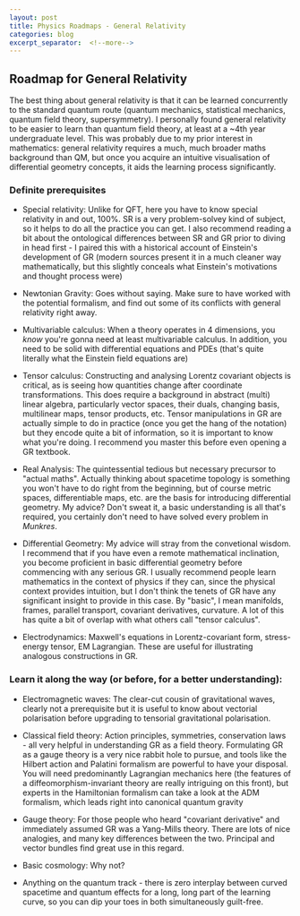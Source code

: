 ```yaml
---
layout: post
title: Physics Roadmaps - General Relativity 
categories: blog
excerpt_separator:  <!--more-->
---
```


##  Roadmap for General Relativity

The best thing about general relativity is that it can be learned concurrently to the standard quantum route (quantum mechanics, statistical mechanics, quantum field theory, supersymmetry). I personally found general relativity to be easier to learn than quantum field theory, at least at a ~4th year undergraduate level. This was probably due to my prior interest in mathematics: general relativity requires a much, much broader maths background than QM, but once you acquire an intuitive visualisation of differential geometry concepts, it aids the learning process significantly.

### Definite prerequisites

- Special relativity: Unlike for QFT, here you have to know special relativity in and out, 100%. SR is a very problem-solvey kind of subject, so it helps to do all the practice you can get. I also recommend reading a bit about the ontological differences between SR and GR prior to diving in head first - I paired this with a historical account of Einstein's development of GR (modern sources present it in a much cleaner way mathematically, but this slightly conceals what Einstein's motivations and thought process were)

- Newtonian Gravity: Goes without saying. Make sure to have worked with the potential formalism, and find out some of its conflicts with general relativity right away.

- Multivariable calculus: When a theory operates in 4 dimensions, you *know* you're gonna need at least multivariable calculus. In addition, you need to be solid with differential equations and PDEs (that's quite literally what the Einstein field equations are)

- Tensor calculus: Constructing and analysing Lorentz covariant objects is critical, as is seeing how quantities change after coordinate transformations. This does require a background in abstract (multi) linear algebra, particularly vector spaces, their duals, changing basis, multilinear maps, tensor products, etc. Tensor manipulations in GR are actually simple to do in practice (once you get the hang of the notation) but they encode quite a bit of information, so it is important to know what you're doing.  I recommend you master this before even opening a GR textbook.

- Real Analysis: The quintessential tedious but necessary precursor to "actual maths". Actually thinking about spacetime topology is something you won't have to do right from the beginning, but of course metric spaces, differentiable maps, etc. are the basis for introducing differential geometry. My advice? Don't sweat it, a basic understanding is all that's required, you certainly don't need to have solved every problem in *Munkres*. 

- Differential Geometry: My advice will stray from the convetional wisdom. I recommend that if you have even a remote mathematical inclination, you become proficient in basic differential geometry before commencing with any serious GR. I usually recommend people learn mathematics in the context of physics if they can, since the physical context provides intuition, but I don't think the tenets of GR have any significant insight to provide in this case. By "basic", I mean manifolds, frames, parallel transport, covariant derivatives, curvature. A lot of this has quite a bit of overlap with what others call "tensor calculus".

- Electrodynamics: Maxwell's equations in Lorentz-covariant form, stress-energy tensor, EM Lagrangian. These are useful for illustrating analogous constructions in GR.

### Learn it along the way (or before, for a better understanding):
- Electromagnetic waves: The clear-cut cousin of gravitational waves, clearly not a prerequisite but it is useful to know about vectorial polarisation before upgrading to tensorial gravitational polarisation.

- Classical field theory: Action principles, symmetries, conservation laws - all very helpful in understanding GR as a field theory. Formulating GR as a gauge theory is a very nice rabbit hole to pursue, and tools like the Hilbert action and Palatini formalism are powerful to have your disposal. You will need predominantly Lagrangian mechanics here (the features of a diffeomorphism-invariant theory are really intriguing on this front), but experts in the Hamiltonian formalism can take a look at the ADM formalism, which leads right into canonical quantum gravity

- Gauge theory: For those people who heard "covariant derivative" and immediately assumed GR was a Yang-Mills theory. There are lots of nice analogies, and many key differences between the two. Principal and vector bundles find great use in this regard.

- Basic cosmology: Why not?

- Anything on the quantum track - there is zero interplay between curved spacetime and quantum effects for a long, long part of the learning curve, so you can dip your toes in both simultaneously guilt-free.
